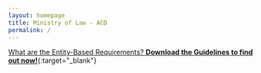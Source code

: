 ```yaml
---
layout: homepage
title: Ministry of Law - ACD
permalink: /
---
```

<!-- Type your notification here - the notification bar will not appear if this is empty. For other changes, refer to _data/homepage.yml to edit the homepage -->
[What are the Entity-Based Requirements? **Download the Guidelines to find out now!**](/guidance-materials/){:target="_blank"}
